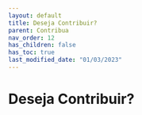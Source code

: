 ```yaml
---
layout: default
title: Deseja Contribuir?
parent: Contribua
nav_order: 12
has_children: false
has_toc: true
last_modified_date: "01/03/2023"
---
```


<style>
    p{
        text-align:justify;
        font-family:Verdana;
        font-size:12px;
    }    
</style>

<h1>Deseja Contribuir?</h1>